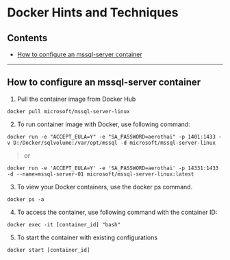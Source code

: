 # Docker Hints and Techniques

## Contents

- [How to configure an mssql-server container](#how-to-configure-an-mssql-server-container)

---

## How to configure an mssql-server container

1. Pull the container image from Docker Hub

```
docker pull microsoft/mssql-server-linux
```

2. To run container image with Docker, use following command:

```
docker run -e "ACCEPT_EULA=Y" -e "SA_PASSWORD=aerothai" -p 1401:1433 -v D:/Docker/sqlvolume:/var/opt/mssql -d microsoft/mssql-server-linux
```

> or
```
docker run -e 'ACCEPT_EULA=Y' -e 'SA_PASSWORD=aerothai' -p 14331:1433 -d --name=mssql-server-01 microsoft/mssql-server-linux:latest
```

3. To view your Docker containers, use the docker ps command.

```
docker ps -a
```

4. To access the container, use following command with the container ID:

```
docker exec -it [container_id] "bash"
```

5. To start the container with existing configurations

```
docker start [container_id]
```